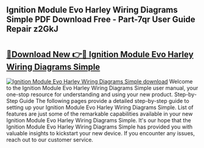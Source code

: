 ## Ignition Module Evo Harley Wiring Diagrams Simple PDF Download Free - Part-7qr User Guide Repair z2GkJ

# <h2><a href="http://dfpqlby.blite.top/?on=Ignition+Module+Evo+Harley+Wiring+Diagrams+Simple">🔗Download New 👉🔴 Ignition Module Evo Harley Wiring Diagrams Simple</a></h2>

[![Ignition Module Evo Harley Wiring Diagrams Simple download](https://i.imgur.com/lujVjoI.png)](http://dfpqlby.blite.top/?on=Ignition+Module+Evo+Harley+Wiring+Diagrams+Simple)
Welcome to the Ignition Module Evo Harley Wiring Diagrams Simple user manual, your one-stop resource for understanding and using your new product. Step-by-Step Guide The following pages provide a detailed step-by-step guide to setting up your Ignition Module Evo Harley Wiring Diagrams Simple. List of features are just some of the remarkable capabilities available in your new Ignition Module Evo Harley Wiring Diagrams Simple. It's our hope that the Ignition Module Evo Harley Wiring Diagrams Simple has provided you with valuable insights to kickstart your new device. If you encounter any issues, reach out to our customer service.
